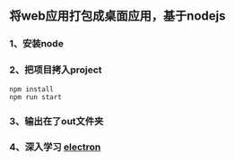 ## 将web应用打包成桌面应用，基于nodejs

### 1、安装node
### 2、把项目拷入project
```
npm install
npm run start
```
### 3、输出在了out文件夹
### 4、深入学习 [electron](https://electronjs.org/docs)
